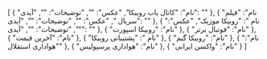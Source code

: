 [
  {
    "نام": "کانال یاب روبیکا",
    "عکس": "",
    "توضیحات": "",
    "آیدی": ""
  },
  {
    "نام": "فیلم سریال ",
    "عکس": "",
    "توضیحات": "",
    "آیدی": ""
  },
  {
    "نام ": "روبیکا موزیک",
    "عکس": "",
    "توضیحات": "",
    "آیدی": ""
  },
  {
    "نام": "روبیکا اسپورت"
  },
  {
    "نام": "فوتبال برتر"
  },
  {
    "نام": "آخرین قیمت"
  },
  {
    "نام ": "پشتیبانی روبیکا"
  },
  {
    "نام": "روبیکا گیم"
  },
  {
    "نام": "هواداری استقلال"
  },
  {
    "نام": "هواداری پرسپولیس"
  },
  {
   "نام": "واکسن ایرانی"
  }
]
